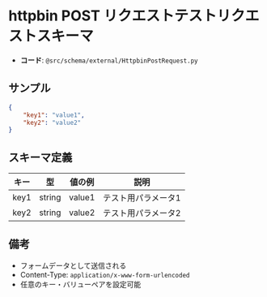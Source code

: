 # httpbin POST リクエストテストリクエストスキーマ

- **コード**: `@src/schema/external/HttpbinPostRequest.py`

## サンプル
```json
{
    "key1": "value1",
    "key2": "value2"
}
```

## スキーマ定義

| キー | 型 | 値の例 | 説明 |
| -- | -- | -- | -- |
| key1 | string | value1 | テスト用パラメータ1 |
| key2 | string | value2 | テスト用パラメータ2 |

## 備考
- フォームデータとして送信される
- Content-Type: `application/x-www-form-urlencoded`
- 任意のキー・バリューペアを設定可能